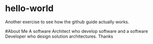 # hello-world
Another exercise to see how the github guide actually works.

#About Me
A software Architect who develop software and a software Developer who design solution architectures.
Thanks
